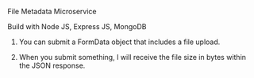File Metadata Microservice

Build with Node JS, Express JS, MongoDB

1) You can submit a FormData object that includes a file upload.

2) When you submit something, I will receive the file size in bytes within the JSON response.
  